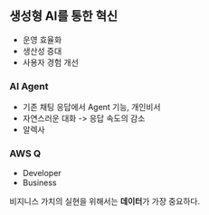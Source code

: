 ## 생성형 AI를 통한 혁신

- 운영 효율화
- 생산성 증대
- 사용자 경험 개선

### AI Agent
- 기존 채팅 응답에서 Agent 기능, 개인비서
- 자연스러운 대화 -> 응답 속도의 감소
- 알렉사

### AWS Q
- Developer
- Business

비지니스 가치의 실현을 위해서는 **데이터**가 가장 중요하다.
